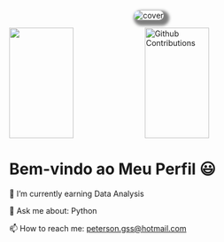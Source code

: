 <p align="center">
    <img
             alt="cover"
        loading="lazy"
        src="./assets/Copia_de_Cover_for_GitHub.gif" 
        style="border-radius: 15px; box-shadow: 5px 5px 5px 5px rgba(0,0,0,.5);" 
        title="PetersonGuilherme" 

</p>




</p>
<p>
  <img 
       width="48%" 
       min-width="420px" 
       height="200px" 
       align="left" 
       src="https://github-readme-stats.vercel.app/api?username=PetersonGuilherme767&show_icons=true&theme=tokyonight"
</p>


<p>
  <img 
        width="48%" 
        min-width="420px" 
        height="200px" 
        align="center" 
        alt="Github Contributions" src="https://github-readme-streak-stats.herokuapp.com/?user=PetersonGuilherme767&theme=tokyonight&hide_border=true" title="Github Contributions" />
</p>

# Bem-vindo ao Meu Perfil :smiley:


:seedling: I’m currently earning Data Analysis

:speech_balloon: Ask me about: Python

:mailbox: How to reach me: peterson.gss@hotmail.com
